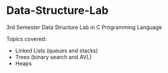 # Data-Structure-Lab

3rd Semester Data Structure Lab in C Programming Language

Topics covered:

- Linked Lists (queues and stacks)
- Trees (binary search and AVL)
- Heaps

